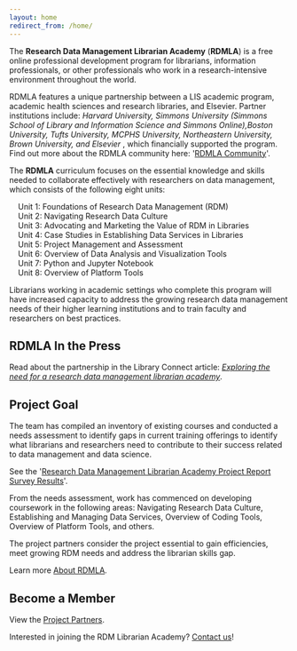 ```yaml
---
layout: home
redirect_from: /home/
---
```


The **Research Data Management Librarian Academy** (**RDMLA**) is a free online professional development program for librarians, information professionals, or other professionals who work in a research-intensive environment throughout the world. 

RDMLA features a unique partnership between a LIS academic program, academic health sciences and research libraries, and Elsevier. Partner institutions include: <i>Harvard University, Simmons University (Simmons School of Library and Information Science and Simmons Online),Boston University, Tufts University, MCPHS University, Northeastern University, Brown University, and Elsevier </i>, which financially supported the program. Find out more about the RDMLA community here: '<a href="https://rdmla.github.io/home/partners/">RDMLA Community</a>'.

The **RDMLA** curriculum focuses on the essential knowledge and skills needed to collaborate effectively with researchers on data management, which consists of the following eight units: 

&nbsp;&nbsp;&nbsp;&nbsp;Unit 1: Foundations of Research Data Management (RDM) <br>
&nbsp;&nbsp;&nbsp;&nbsp;Unit 2: Navigating Research Data Culture <br>
&nbsp;&nbsp;&nbsp;&nbsp;Unit 3: Advocating and Marketing the Value of RDM in Libraries <br>
&nbsp;&nbsp;&nbsp;&nbsp;Unit 4: Case Studies in Establishing Data Services in Libraries <br>
&nbsp;&nbsp;&nbsp;&nbsp;Unit 5: Project Management and Assessment <br>
&nbsp;&nbsp;&nbsp;&nbsp;Unit 6: Overview of Data Analysis and Visualization Tools <br>
&nbsp;&nbsp;&nbsp;&nbsp;Unit 7: Python and Jupyter Notebook <br>
&nbsp;&nbsp;&nbsp;&nbsp;Unit 8: Overview of Platform Tools <br>

Librarians working in academic settings who complete this program will have increased capacity to address the growing research data management needs of their higher learning institutions and to train faculty and researchers on best practices.
 

## RDMLA In the Press

Read about the partnership in the Library Connect article: <i><a href="https://libraryconnect.elsevier.com/articles/exploring-need-research-data-management-librarian-academy">Exploring the need for a research data management librarian academy</a></i>.

## Project Goal

The team has compiled an inventory of existing courses and conducted a needs assessment to identify gaps in current training offerings to identify what librarians and researchers need to contribute to their success related to data management and data science. 

See the '<a href="https://rdmla.github.io/home/about/">Research Data Management Librarian Academy Project Report Survey Results</a>'.

From the needs assessment, work has commenced on developing coursework in the following areas: Navigating Research Data Culture, Establishing and Managing Data Services, Overview of Coding Tools, Overview of Platform Tools, and others. 

The project partners consider the project essential to gain efficiencies, meet growing RDM needs and address the librarian skills gap.

Learn more <a href="https://rdmla.github.io/about/">About RDMLA</a>.


## Become a Member

View the <a href="https://rdmla.github.io/partners/">Project Partners</a>.

Interested in joining the RDM Librarian Academy? <a href="https://rdmla.github.io/contact/">Contact us</a>!
